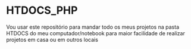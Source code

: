 # HTDOCS_PHP
Vou usar este repositório para mandar todo os meus projetos na pasta HTDOCS do meu computador/notebook para maior facilidade de realizar projetos em casa ou em outros locais
